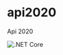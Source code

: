 # api2020
Api 2020

![.NET Core](https://github.com/jeremycook123/api2020/workflows/.NET%20Core/badge.svg)
